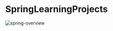 # SpringLearningProjects
![spring-overview](https://github.com/SanjitKumar49/SpringLearningProjects/assets/113637775/d346ea63-1c0c-401e-815f-d476090bf5d8)
